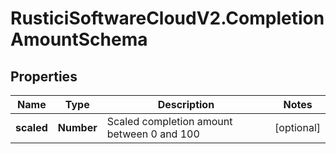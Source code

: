 # RusticiSoftwareCloudV2.CompletionAmountSchema

## Properties
Name | Type | Description | Notes
------------ | ------------- | ------------- | -------------
**scaled** | **Number** | Scaled completion amount between 0 and 100 | [optional] 


